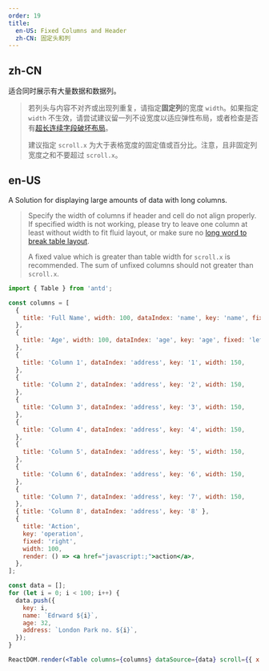 ```yaml
---
order: 19
title:
  en-US: Fixed Columns and Header
  zh-CN: 固定头和列
---
```


## zh-CN

适合同时展示有大量数据和数据列。

> 若列头与内容不对齐或出现列重复，请指定**固定列**的宽度 `width`。如果指定 `width` 不生效，请尝试建议留一列不设宽度以适应弹性布局，或者检查是否有[超长连续字段破坏布局](https://github.com/infini-design/infini-design/issues/13825#issuecomment-449889241)。
>
> 建议指定 `scroll.x` 为大于表格宽度的固定值或百分比。注意，且非固定列宽度之和不要超过 `scroll.x`。

## en-US

A Solution for displaying large amounts of data with long columns.

> Specify the width of columns if header and cell do not align properly. If specified width is not working, please try to leave one column at least without width to fit fluid layout, or make sure no [long word to break table layout](https://github.com/infini-design/infini-design/issues/13825#issuecomment-449889241).
>
> A fixed value which is greater than table width for `scroll.x` is recommended. The sum of unfixed columns should not greater than `scroll.x`.

````jsx
import { Table } from 'antd';

const columns = [
  {
    title: 'Full Name', width: 100, dataIndex: 'name', key: 'name', fixed: 'left',
  },
  {
    title: 'Age', width: 100, dataIndex: 'age', key: 'age', fixed: 'left',
  },
  {
    title: 'Column 1', dataIndex: 'address', key: '1', width: 150,
  },
  {
    title: 'Column 2', dataIndex: 'address', key: '2', width: 150,
  },
  {
    title: 'Column 3', dataIndex: 'address', key: '3', width: 150,
  },
  {
    title: 'Column 4', dataIndex: 'address', key: '4', width: 150,
  },
  {
    title: 'Column 5', dataIndex: 'address', key: '5', width: 150,
  },
  {
    title: 'Column 6', dataIndex: 'address', key: '6', width: 150,
  },
  {
    title: 'Column 7', dataIndex: 'address', key: '7', width: 150,
  },
  { title: 'Column 8', dataIndex: 'address', key: '8' },
  {
    title: 'Action',
    key: 'operation',
    fixed: 'right',
    width: 100,
    render: () => <a href="javascript:;">action</a>,
  },
];

const data = [];
for (let i = 0; i < 100; i++) {
  data.push({
    key: i,
    name: `Edrward ${i}`,
    age: 32,
    address: `London Park no. ${i}`,
  });
}

ReactDOM.render(<Table columns={columns} dataSource={data} scroll={{ x: 1500, y: 300 }} />, mountNode);
````
